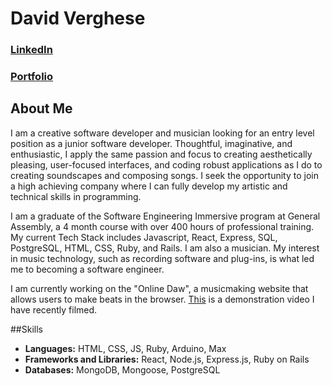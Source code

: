 # David Verghese

### [LinkedIn](https://www.linkedin.com/in/davidjverghese/) 
### [Portfolio](https://david-verghese-portfolio.surge.sh/) 

## About Me
I am a creative software developer and musician looking for an entry level position as a junior software developer. Thoughtful, imaginative, and enthusiastic, I apply the same passion and focus to creating aesthetically pleasing, user-focused interfaces, and coding robust applications as I do to creating soundscapes and composing songs. I seek the opportunity to join a high achieving company where I can fully develop my artistic and technical skills in programming.

I am a graduate of the Software Engineering Immersive program at General Assembly, a 4 month course with over 400 hours of professional training. My current Tech Stack includes Javascript, React, Express, SQL, PostgreSQL, HTML, CSS, Ruby, and Rails.
I am also a musician. My interest in music technology, such as recording software and plug-ins, is what led me to becoming a software engineer.

I am currently working on the "Online Daw", a musicmaking website that allows users to make beats in the browser. [This](https://www.youtube.com/watch?v=8OT_MF8sQBU) is a demonstration video I have recently filmed. 

##Skills

* **Languages:** HTML, CSS, JS, Ruby, Arduino, Max
* **Frameworks and Libraries:** React, Node.js, Express.js, Ruby on Rails
* **Databases:** MongoDB, Mongoose, PostgreSQL
